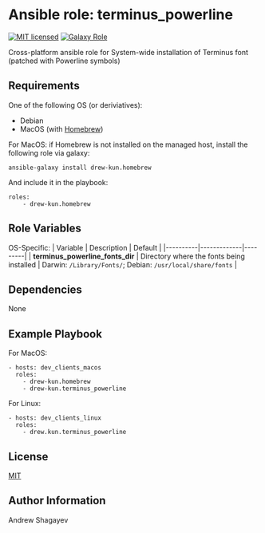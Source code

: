 Ansible role: terminus_powerline
=========

[![MIT licensed][mit-badge]][mit-link]
[![Galaxy Role][role-badge]][galaxy-link]

Cross-platform ansible role for System-wide installation of Terminus font (patched with Powerline symbols)

Requirements
------------

One of the following OS (or deriviatives):
 - Debian
 - MacOS (with [Homebrew][homebrew])

For MacOS:
if Homebrew is not installed on the managed host, install the following role via galaxy:

    ansible-galaxy install drew-kun.homebrew

 And include it in the playbook:

    roles:
        - drew-kun.homebrew

Role Variables
--------------

OS-Specific:
| Variable | Description | Default |
|----------|-------------|---------|
| **terminus_powerline_fonts_dir** | Directory where the fonts being installed | Darwin: `/Library/Fonts/`; Debian: `/usr/local/share/fonts` |

Dependencies
------------

None

Example Playbook
----------------

For MacOS:

    - hosts: dev_clients_macos
      roles:
        - drew-kun.homebrew
        - drew-kun.terminus_powerline

For Linux:

    - hosts: dev_clients_linux
      roles:
        - drew.kun.terminus_powerline

License
-------

[MIT][mit-link]

Author Information
------------------

Andrew Shagayev

[role-badge]:https://img.shields.io/badge/role-drew--kun.terminus__powerline-green.svg
[galaxy-link]: https://galaxy.ansible.com/drew-kun/terminus_powerline/
[mit-badge]: https://img.shields.io/badge/license-MIT-blue.svg
[mit-link]: https://raw.githubusercontent.com/drew-kun/ansible-terminus_powerline/master/LICENSE
[homebrew]: http://brew.sh/
